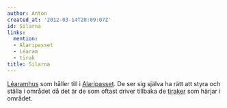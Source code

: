 ```yaml
---
author: Anton
created_at: '2012-03-14T20:09:07Z'
id: Silarna
links:
  mention:
  - Alaripasset
  - Léaram
  - tirak
title: Silarna
---
```


[Léaramhus] som håller till i [Alaripasset]. De ser sig själva ha rätt att styra och ställa i
området då det är de som oftast driver tillbaka de [tiraker] som härjar i området.

  [Léaramhus]: Léaram
  [Alaripasset]: Alaripasset
  [tiraker]: tirak
